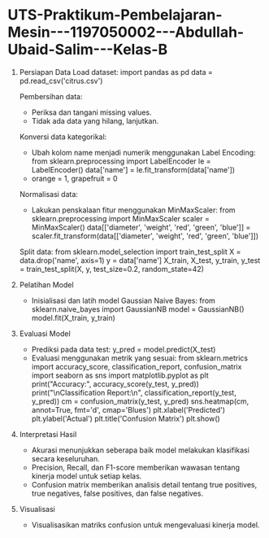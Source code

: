 # UTS-Praktikum-Pembelajaran-Mesin---1197050002---Abdullah-Ubaid-Salim---Kelas-B
1.	Persiapan Data
    Load dataset:
    import pandas as pd
    data = pd.read_csv('citrus.csv')

    Pembersihan data:
    -	Periksa dan tangani missing values.
    -	Tidak ada data yang hilang, lanjutkan.

    Konversi data kategorikal:
    -	Ubah kolom name menjadi numerik menggunakan Label Encoding:
      from sklearn.preprocessing import LabelEncoder
      le = LabelEncoder()
      data['name'] = le.fit_transform(data['name'])
    -	orange = 1, grapefruit = 0

    Normalisasi data:
    -	Lakukan penskalaan fitur menggunakan MinMaxScaler:
      from sklearn.preprocessing import MinMaxScaler
      scaler = MinMaxScaler()
      data[['diameter', 'weight', 'red', 'green', 'blue']] = scaler.fit_transform(data[['diameter', 'weight', 'red', 'green', 'blue']])

    Split data:
      from sklearn.model_selection import train_test_split
      X = data.drop('name', axis=1)
      y = data['name']
      X_train, X_test, y_train, y_test = train_test_split(X, y, test_size=0.2, random_state=42)
2.	Pelatihan Model
    -	Inisialisasi dan latih model Gaussian Naive Bayes:
      from sklearn.naive_bayes import GaussianNB
      model = GaussianNB()
      model.fit(X_train, y_train)

3.	Evaluasi Model
    -	Prediksi pada data test:
      y_pred = model.predict(X_test)
    -	Evaluasi menggunakan metrik yang sesuai:
      from sklearn.metrics import accuracy_score, classification_report, confusion_matrix
      import seaborn as sns
      import matplotlib.pyplot as plt
      print("Accuracy:", accuracy_score(y_test, y_pred))
      print("\nClassification Report:\n", classification_report(y_test, y_pred))
      cm = confusion_matrix(y_test, y_pred)
      sns.heatmap(cm, annot=True, fmt='d', cmap='Blues')
      plt.xlabel('Predicted')
      plt.ylabel('Actual')
      plt.title('Confusion Matrix')
      plt.show()

4.	Interpretasi Hasil
    -	Akurasi menunjukkan seberapa baik model melakukan klasifikasi secara keseluruhan.
    -	Precision, Recall, dan F1-score memberikan wawasan tentang kinerja model untuk setiap kelas.
    -	Confusion matrix memberikan analisis detail tentang true positives, true negatives, false positives, dan false negatives.

5.	Visualisasi
    -	Visualisasikan matriks confusion untuk mengevaluasi kinerja model.
